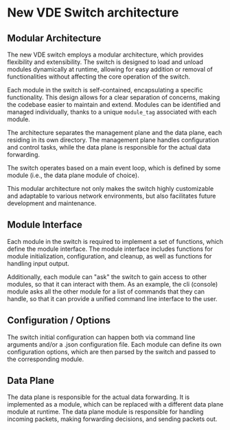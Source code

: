 # New VDE Switch architecture

## Modular Architecture

The new VDE switch employs a modular architecture, which provides flexibility and extensibility. The switch is designed to load and unload modules dynamically at runtime, allowing for easy addition or removal of functionalities without affecting the core operation of the switch.

Each module in the switch is self-contained, encapsulating a specific functionality. This design allows for a clear separation of concerns, making the codebase easier to maintain and extend. Modules can be identified and managed individually, thanks to a unique `module_tag` associated with each module.

The architecture separates the management plane and the data plane, each residing in its own directory. The management plane handles configuration and control tasks, while the data plane is responsible for the actual data forwarding.

The switch operates based on a main event loop, which is defined by some module (i.e., the data plane module of choice).

This modular architecture not only makes the switch highly customizable and adaptable to various network environments, but also facilitates future development and maintenance.

## Module Interface

Each module in the switch is required to implement a set of functions, which define the module interface. The module interface includes functions for module initialization, configuration, and cleanup, as well as functions for handling input output.

Additionally, each module can "ask" the switch to gain access to other modules, so that it can interact with them. As an example, the cli (console) module asks all the other module for a list of commands that they can handle, so that it can provide a unified command line interface to the user.

## Configuration / Options

The switch initial configuration can happen both via command line arguments and/or a .json configuration file. Each module can define its own configuration options, which are then parsed by the switch and passed to the corresponding module.

## Data Plane

The data plane is responsible for the actual data forwarding. It is implemented as a module, which can be replaced with a different data plane module at runtime. The data plane module is responsible for handling incoming packets, making forwarding decisions, and sending packets out.

